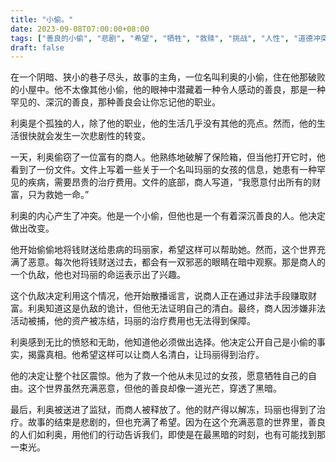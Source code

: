 ```yaml
---
title: "小偷。"
date: 2023-09-08T07:00:00+08:00
tags: ["善良的小偷", "悲剧", "希望", "牺牲", "救赎", "挑战", "人性", "道德冲突", "善与恶", "勇敢", "恶意", "爱心", "短篇故事", "ChatGPT"]
draft: false
---
```


在一个阴暗、狭小的巷子尽头，故事的主角，一位名叫利奥的小偷，住在他那破败的小屋中。他不太像其他小偷，他的眼神中潜藏着一种令人感动的善良，那是一种罕见的、深沉的善良，那种善良会让你忘记他的职业。

利奥是个孤独的人，除了他的职业，他的生活几乎没有其他的亮点。然而，他的生活很快就会发生一次悲剧性的转变。

一天，利奥偷窃了一位富有的商人。他熟练地破解了保险箱，但当他打开它时，他看到了一份文件。文件上写着一些关于一个名叫玛丽的女孩的信息，她患有一种罕见的疾病，需要昂贵的治疗费用。文件的底部，商人写道，“我愿意付出所有的财富，只为救她一命。”

利奥的内心产生了冲突。他是一个小偷，但他也是一个有着深沉善良的人。他决定做出改变。

他开始偷偷地将钱财送给患病的玛丽家，希望这样可以帮助她。然而，这个世界充满了恶意。每次他将钱财送过去，都会有一双邪恶的眼睛在暗中观察。那是商人的一个仇敌，他也对玛丽的命运表示出了兴趣。

这个仇敌决定利用这个情况，他开始散播谣言，说商人正在通过非法手段赚取财富。利奥知道这是仇敌的诡计，但他无法证明自己的清白。最终，商人因涉嫌非法活动被捕，他的资产被冻结，玛丽的治疗费用也无法得到保障。

利奥感到无比的愤怒和无助，他知道他必须做出选择。他决定公开自己是小偷的事实，揭露真相。他希望这样可以让商人名清白，让玛丽得到治疗。

他的决定让整个社区震惊。他为了救一个他从未见过的女孩，愿意牺牲自己的自由。这个世界虽然充满恶意，但他的善良却像一道光芒，穿透了黑暗。

最后，利奥被送进了监狱，而商人被释放了。他的财产得以解冻，玛丽也得到了治疗。故事的结束是悲剧的，但也充满了希望。因为在这个充满恶意的世界里，善良的人们如利奥，用他们的行动告诉我们，即使是在最黑暗的时刻，也有可能找到那一束光。